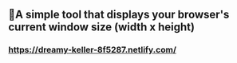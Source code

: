 ## 📏A simple tool that displays your browser's current window size (width x height)

### https://dreamy-keller-8f5287.netlify.com/
